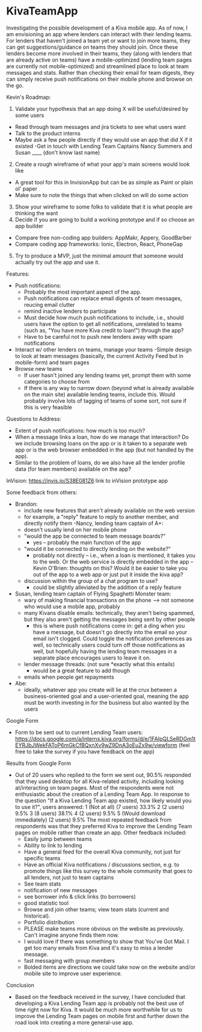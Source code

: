 # KivaTeamApp

Investigating the possible development of a Kiva mobile app. As of now, I am envisioning an app where lenders can interact with their lending teams. For lenders that haven't joined a team yet or want to join more teams, they can get suggestions/guidance on teams they should join. Once these lenders become more involved in their teams, they (along with lenders that are already active on teams) have a mobile-optimized (lending team pages are currently not mobile-optimized) and streamlined place to look at team messages and stats. Rather than checking their email for team digests, they can simply receive push notifications on their mobile phone and browse on the go. 

Kevin's Roadmap: 
1. Validate your hypothesis that an app doing X will be useful/desired by some users
  - Read through team messages and jira tickets to see what users want
  - Talk to the product interns
  - Maybe ask a few people directly if they would use an app that did X if it existed
    -Get in touch with Lending Team Captains Nancy Summers and Susan ____ (don't know last name)
2. Create a rough wireframe of what your app's main screens would look like
  - A great tool for this in InvisionApp but can be as simple as Paint or plain ol' paper
  - Make sure to note the things that when clicked on will do some action
3. Show your wireframe to some folks to validate that it is what people are thinking the want
4. Decide if you are going to build a working prototype and if so choose an app builder
  - Compare free non-coding app builders: AppMakr, Appery, GoodBarber
  - Compare coding app frameworks: Ionic, Electron, React, PhoneGap
5. Try to produce a MVP, just the minimal amount that someone would actually try out the app and use it.

Features:
- Push notifications: 
  - Probably the most important aspect of the app. 
  - Push notifications can replace email digests of team messages, reucing email clutter 
  - remind inactive lenders to participate
  - Must decide how much push notifications to include, i.e., should users have the option to get all notifications, unrelated to teams (such as, "You have more Kiva credit to loan!") through the app?
  - Have to be careful not to push new lenders away with spam notifications
- Interact w/ other lenders on teams, manage your teams
  -Simple design to look at team messages (basically, the current Activity Feed but in mobile-form) and team pages 
- Browse new teams
  - If user hasn't joined any lending teams yet, prompt them with some categories to choose from 
  - If there is any way to narrow down (beyond what is already available on the main site) available lending teams, include this. Would probably involve lots of tagging of teams of some sort, not sure if this is very feasible

Questions to Address:
- Extent of push notifications: how much is too much?
- When a message links a loan, how do we manage that interaction? Do we include browsing loans on the app or is it taken to a separate web app or is the web browser embedded in the app (but not handled by the app).
- Similar to the problem of loans, do we also have all the lender profile data (for team members) available on the app?

InVision:
https://invis.io/S38E081Z6 link to inVision prototype app 

Some feedback from others:
- Brandon:
  - include new features that aren't already available on the web version
  - for example, a "reply" feature to reply to another member, and directly notify them
-Nancy, lending team captain of A+:
  - doesn't usually lend on her mobile phone
  - "would the app be connected to team message boards?"
    - yes – probably the main function of the app
  - "would it be connected to directly lending on the website?"
    - probably not directly – i.e., when a loan is mentioned, it takes you to the web. Or the web service is directly embedded in the app – Kevin O'Brien: thoughts on this? Would it be easier to take you out of the app to a web app or just put it inside the kiva app?
  - discussion within the group of a chat program to use? 
    - could be slightly alleviated by the addition of a reply feature
- Susan, lending team captain of Flying Spaghetti Monster team:
  - wary of making financial transactions on the phone –> not someone who would use a mobile app, probably
  - many Kivans disable emails: technically, they aren't being spammed, but they also aren't getting the messages being sent by other people
    - this is where push notifications come in: get a ding when you have a message, but doesn't go directly into the email so your email isn't clogged. Could toggle the notification preferences as well, so technically users could turn off those notifications as well, but hopefully having the lending team messages in a separate place encourages users to leave it on.
  - lender message threads: (not sure *exactly what this entails)
    - would be a great feature to add though
  - emails when people get repayments
- Abe:
  - ideally, whatever app you create will lie at the crux between a business-oriented goal and a user-oriented goal, meaning the app must be worth investing in for the business but also wanted by the users

Google Form
- Form to be sent out to current Lending Team users: https://docs.google.com/a/interns.kiva.org/forms/d/e/1FAIpQLSeRDGm1tEYRJbJWekFAToP6mGkCfBQxnXv9wZ9DnA3oEuZx9w/viewform (feel free to take the survey if you have feedback on the app)

Results from Google Form
- Out of 20 users who replied to the form we sent out, 90.5% responded that they used desktop for all Kiva-related activity, including looking at/interacting on team pages. Most of the respondents were not enthusiastic about the creation of a Lending Team App. In response to the question "If a Kiva Lending Team app existed, how likely would you to use it?", users answered:
1 (Not at all)	(7 users)	33.3%
2	(2 users)	9.5%
3	(8 users)	38.1%
4	(2 users)	9.5%
5 (Would download immediately)	(2 users)	9.5%
The most repeated feedback from respondents was that they preferred Kiva to improve the Lending Team pages on mobile rather than create an app. Other feedback included:
  - Easily jump between teams
  - Ability to link to lending
  - Have a general feed for the overall Kiva community, not just for specific teams
  - Have an official Kiva notifications / discussions section, e.g. to promote things like this survey to the whole community that goes to all lenders, not just to team captains
  - See team stats
  - notification of new messages
  - see borrower info & click links (to borrowers)
  - good statistic tool
  - Browse and join other teams; view team stats (current and historical).
  - Portfolio distribution
  - PLEASE make teams more obvious on the website as previously. Can't imagine anyone finds them now.
  - I would love if there was something to show that You've Got Mail. I get too many emails from Kiva and it's easy to miss a lender message.
  - fast messaging with group members
  - Bolded items are directions we could take now on the website and/or mobile site to improve user experience.

Conclusion
- Based on the feedback received in the survey, I have concluded that developing a Kiva Lending Team app is probably not the best use of time right now for Kiva. It would be much more worthwhile for us to improve the Lending Team pages on mobile first and further down the road look into creating a more general-use app. 
